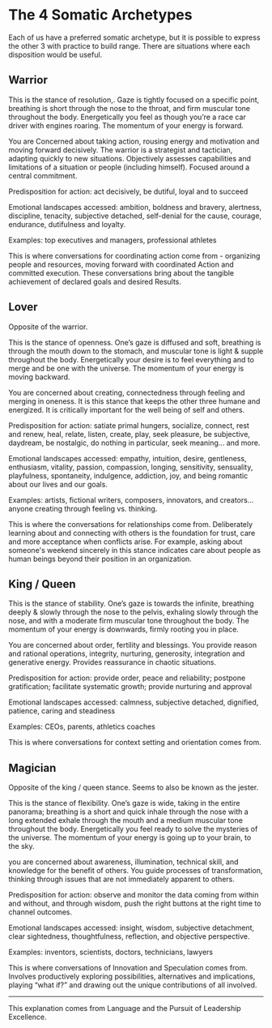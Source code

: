 # The 4 Somatic Archetypes

Each of us have a preferred somatic archetype, but it is possible to express the other 3 with practice to build range. There are situations where each disposition would be useful.

## Warrior

This is the stance of resolution,. Gaze is tightly focused on a specific point, breathing is short through the nose to the throat, and firm muscular tone throughout the body. Energetically you feel as though you’re a race car driver with engines roaring. The momentum of your energy is forward.

You are Concerned about taking action, rousing energy and motivation and moving forward decisively. The warrior is a strategist and tactician, adapting quickly to new situations. Objectively assesses capabilities and limitations of a situation or people (including himself). Focused around a central commitment.

Predisposition for action: act decisively, be dutiful, loyal and to succeed

Emotional landscapes accessed: ambition, boldness and bravery, alertness, discipline, tenacity, subjective detached, self-denial for the cause, courage, endurance, dutifulness and loyalty.

Examples: top executives and managers, professional athletes

This is where conversations for coordinating action come from - organizing people and resources, moving forward with coordinated Action and committed execution. These conversations bring about the tangible achievement of declared goals and desired Results.

## Lover

Opposite of the warrior.

This is the stance of openness. One’s gaze is diffused and soft, breathing is through the mouth down to the stomach, and muscular tone is light & supple throughout the body. Energetically your desire is to feel everything and to merge and be one with the universe. The momentum of your energy is moving backward.

You are concerned about creating, connectedness through feeling and merging in oneness. It is this stance that keeps the other three humane and energized. It is critically important for the well being of self and others.

Predisposition for action: satiate primal hungers, socialize, connect, rest and renew, heal, relate, listen, create, play, seek pleasure, be subjective, daydream, be nostalgic, do nothing in particular, seek meaning… and more.

Emotional landscapes accessed: empathy, intuition, desire, gentleness, enthusiasm, vitality, passion, compassion, longing, sensitivity, sensuality, playfulness, spontaneity, indulgence, addiction, joy, and being romantic about our lives and our goals.

Examples: artists, fictional writers, composers, innovators, and creators... anyone creating through feeling vs. thinking.

This is where the conversations for relationships come from. Deliberately learning about and connecting with others is the foundation for trust, care and more acceptance when conflicts arise. For example, asking about someone's weekend sincerely in this stance indicates care about people as human beings beyond their position in an organization.

## King / Queen

This is the stance of stability. One’s gaze is towards the infinite, breathing deeply & slowly through the nose to the pelvis, exhaling slowly through the nose, and with a moderate firm muscular tone throughout the body. The momentum of your energy is downwards, firmly rooting you in place.

You are concerned about order, fertility and blessings. You provide reason and rational operations, integrity, nurturing, generosity, integration and generative energy. Provides reassurance in chaotic situations.

Predisposition for action: provide order, peace and reliability; postpone gratification; facilitate systematic growth; provide nurturing and approval

Emotional landscapes accessed: calmness, subjective detached, dignified, patience, caring and steadiness

Examples: CEOs, parents, athletics coaches

This is where conversations for context setting and orientation comes from.

## Magician

Opposite of the king / queen stance. Seems to also be known as the jester.

This is the stance of flexibility. One’s gaze is wide, taking in the entire panorama; breathing is a short and quick inhale through the nose with a long extended exhale through the mouth and a medium muscular tone throughout the body. Energetically you feel ready to solve the mysteries of the universe. The momentum of your energy is going up to your brain, to the sky.

you are concerned about awareness, illumination, technical skill, and knowledge for the benefit of others. You guide processes of transformation, thinking through issues that are not immediately apparent to others.

Predisposition for action: observe and monitor the data coming from within and without, and through wisdom, push the right buttons at the right time to channel outcomes.

Emotional landscapes accessed: insight, wisdom, subjective detachment, clear sightedness, thoughtfulness, reflection, and objective perspective.

Examples: inventors, scientists, doctors, technicians, lawyers

This is where conversations of Innovation and Speculation comes from. Involves productively exploring possibilities, alternatives and implications, playing “what if?” and drawing out the unique contributions of all involved.

---

This explanation comes from Language and the Pursuit of Leadership Excellence.
